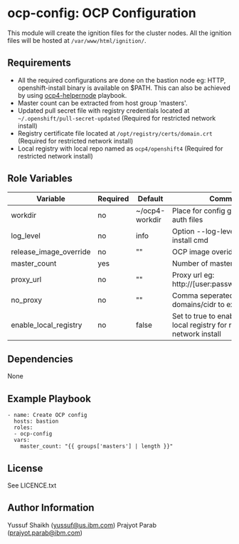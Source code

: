 ocp-config: OCP Configuration
=========

This module will create the ignition files for the cluster nodes. All the ignition files will be hosted at `/var/www/html/ignition/`.

Requirements
------------

 - All the required configurations are done on the bastion node eg: HTTP, openshift-install binary is available on $PATH. This can also be achieved by using [ocp4-helpernode](https://github.com/RedHatOfficial/ocp4-helpernode) playbook.
 - Master count can be extracted from host group 'masters'.
 - Updated pull secret file with registry credentials located at `~/.openshift/pull-secret-updated` (Required for restricted network install)
 - Registry certificate file located at `/opt/registry/certs/domain.crt` (Required for restricted network install)
 - Local registry with local repo named as `ocp4/openshift4` (Required for restricted network install)

Role Variables
--------------

| Variable                | Required | Default        | Comments                                    |
|-------------------------|----------|----------------|---------------------------------------------|
| workdir                 | no       | ~/ocp4-workdir | Place for config generation and auth files  |
| log_level               | no       | info           | Option --log-level in openshift-install cmd |
| release_image_override  | no       | ""             | OCP image overide variable                  |
| master_count            | yes      |                | Number of master nodes                      |
| proxy_url               | no       | ""             | Proxy url eg: http://[user:passwd@]server:port |
| no_proxy                | no       | ""             | Comma seperated string of domains/cidr to exclude proxy |
| enable_local_registry   | no       | false          | Set to true to enable usage of local registry for restricted network install |

Dependencies
------------

None

Example Playbook
----------------

    - name: Create OCP config
      hosts: bastion
      roles:
      - ocp-config
      vars:
        master_count: "{{ groups['masters'] | length }}"

License
-------

See LICENCE.txt

Author Information
------------------

Yussuf Shaikh (yussuf@us.ibm.com)
Prajyot Parab (prajyot.parab@ibm.com)
